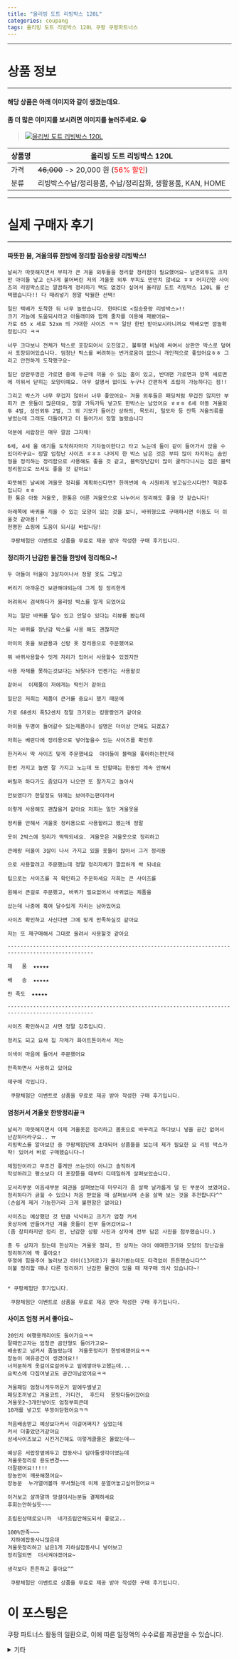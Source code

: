 ```yaml
---
title: "올리빙 도트 리빙박스 120L"
categories: coupang
tags: 올리빙 도트 리빙박스 120L 쿠팡 쿠팡파트너스
---
```

---

# 상품 정보

---

#### 해당 상품은 아래 이미지와 같이 생겼는데요. 
#### 좀 더 많은 이미지를 보시려면 이미지를 눌러주세요. 😀
> [![올리빙 도트 리빙박스 120L](https://static.coupangcdn.com/image/retail/images/1459845769633340-edc7d8b8-166d-4e97-8fd8-a15509d93cc0.jpg)](https://link.coupang.com/re/AFFSDP?lptag=AF4416228&subid=AF4416228&pageKey=5004132183&itemId=6691468231&vendorItemId=73985123459&traceid=V0-143-b3c8996e12c7b3dc)

상품명 | 올리빙 도트 리빙박스 120L
-------|-------
가격 | ~~46,000~~ -> 20,000 원 (<span style="color:red">56% 할인</span>)
분류 | 리빙박스수납/정리용품, 수납/정리잡화, 생활용품, KAN, HOME

---

# 실제 구매자 후기

---


####    따뜻한 봄, 겨울의류 한방에 정리할 짐승용량 리빙박스!
    날씨가 따뜻해지면서 부피가 큰 겨울 외투들을 정리할 정리함이 필요했어요~ 남편외투도 크지만 아이둘 낳고 신나게 불어버린 저의 겨울옷 외투 부피도 만만치 않네요 ㅎㅎ 어지간한 사이즈의 리빙박스로는 깔끔하게 정리하기 택도 없겠다 싶어서 올리빙 도트 리빙박스 120L 를 선택했습니다!! 다 때려넣기 정말 탁월한 선택!
    
    일단 택배가 도착한 뒤 너무 놀랐습니다. 한마디로 <짐승용량 리빙박스>!!
    크기 가늠에 도움되시라고 아들래미와 함께 줄자를 이용해 재봤어요~
    가로 65 x 세로 52xm 의 거대한 사이즈 ㅋㅋ 일단 한번 받아보시라니까요 택배오면 깜놀확정입니다 ㅋㅋ
    
    너무 크다보니 전체가 박스로 포장되어서 오진않고, 불투명 비닐에 싸여서 상판만 박스로 덮여서 포장되어있습니다. 엄청난 박스를 버려하는 번거로움이 없으니 개인적으로 좋았어요ㅎㅎ 그리고 안전하게 도착했구요~
    
    일단 상판뚜껑은 가로면 중에 두군데 끼울 수 있는 홈이 있고, 반대편 가로면과 양쪽 세로면에 끼워서 닫히는 모양이예요. 아무 설명서 없이도 누구나 간편하게 조립이 가능하다는 점!! 
    
    그리고 박스가 너무 무겁지 않아서 너무 좋았어요~ 겨울 외투들은 패딩처럼 무겁진 않지만 부피가 큰 옷들이 많은데요, 정말 가득가득 넣고도 한박스는 남았어요 ㅎㅎㅎ 6세 아동 겨울외투 4벌, 성인외투 2벌, 그 외 기모가 들어간 상하의, 목도리, 털모자 등 잔뜩 겨울의류를 넣었는데 그래도 더들어가고 더 들어가서 정말 놀랐습니다
    
    덕분에 서랍장은 매우 깔끔 그자체!
    
    6세, 4세 울 애기들 도착하자마자 기차놀이한다고 타고 노는데 둘이 같이 들어가서 앉을 수 있더라구요~ 정말 엄청난 사이즈 ㅎㅎㅎ 나머지 한 박스 남은 것은 부피 많이 차지하는 솜인형을 정리하는 정리함으로 사용해도 좋을 것 같고, 블럭장난감이 많이 굴러다니시는 집은 블럭정리함으로 쓰셔도 좋을 것 같아요!
    
    따뜻해진 날씨에 겨울옷 정리를 계획하신다면? 한꺼번에 속 시원하게 넣고싶으시다면? 핵강추입니다 ㅎㅎ
    한 통은 아동 겨울옷, 한통은 어른 겨울옷으로 나누어서 정리해도 좋을 것 같습니다!
    
    아래쪽에 바퀴를 끼울 수 있는 모양이 있는 것을 보니, 바퀴형으로 구매하시면 이동도 더 쉬울것 같아용! ^^
    현명한 쇼핑에 도움이 되시길 바랍니당!
    
     쿠팡체험단 이벤트로 상품을 무료로 제공 받아 작성한 구매 후기입니다.

####    정리하기 난감한 물건들 한방에 정리해요~!
    두 아들이 터울이 3살차이나서 정말 옷도 그렇고 
    
    버리기 아까운건 보관해야되는데 그게 참 정리한게 
    
    어려워서 검색하다가 올리빙 박스를 알게 되었어요 
    
    저는 일단 바퀴를 달수 있고 안달수 있다는 리뷰를 봤는데
    
    저는 바퀴를 장난감 박스를 사용 해도 괜찮지만 
    
    아이의 옷을 보관용과 신랑 옷 정리용으로 주문했어요 
    
    뭐 바퀴사용할수 잇게 자리가 있어서 사용할수 있겠지만 
    
    사용 자체를 못하는것보다는 놔둿다가 언젠가는 사용할것 
    
    같아서  이제품이 저에게는 딱인거 같아요 
    
    일단은 저희는 제품이 큰거를 중요시 했기 때문에 
    
    가로 68센치 폭52센치 정말 크기로는 킹왕짱인거 같아요 
    
    아이들 두명이 들어갈수 있는제품이니 설명은 더이상 안해도 되겠죠?
    
    저희는 베란다에 정리용으로 넣어놓을수 있는 사이즈를 확인후 
    
    한거라서 딱 사이즈 맞게 주문했네요  아이들이 블럭을 좋아하는편인데
    
    한번 가지고 놀면 잘 가지고 노는데 또 안할때는 한동안 계속 안해서 
    
    버릴까 하다가도 좀있다가 나오면 또 잘가지고 놀아서 
    
    안보였다가 한달정도 뒤에는 보여주는편이라서 
    
    이렇게 사용해도 괜찮을거 같아요 저희는 일단 겨울옷을 
    
    정리를 안해서 겨울옷 정리용으로 사용할려고 했는데 정말 
    
    옷이 2박스에 정리가 딱딱되네요. 겨울옷은 겨울옷으로 정리하고 
    
    큰애랑 터울이 3살이 나서 가지고 있을 옷들이 많아서 그거 정리용
    
    으로 사용할려고 주문했는데 정말 정리자체가 깔끔하게 쏵 되네요 
    
    팁으로는 사이즈를 꼭 확인하고 주문하세요 저희는 큰 사이즈를 
    
    원해서 큰걸로 주문했고, 바퀴가 필요없어서 바퀴없는 제품을 
    
    샀는데 나중에 혹여 달수있게 자리는 남아있어요 
    
    사이즈 확인하고 사신다면 그에 맞게 만족하실것 같아요 
    
    저는 또 재구매해서 그대로 올려서 사용할것 같아요 
    
    -------------------------------------------------------------------------------------------------
    
    제   품  ★★★★★
    
    배   송  ★★★★★
    
    만 족도  ★★★★★
    
    -------------------------------------------------------------------------------------------------
    
    사이즈 확인하시고 사면 정말 강추입니다. 
    
    정리도 되고 요새 집 자체가 화이트톤이라서 저는 
    
    이색이 마음에 들어서 주문했어요 
    
    만족하면서 사용하고 있어요 
    
    재구매 각입니다.
    
     쿠팡체험단 이벤트로 상품을 무료로 제공 받아 작성한 구매 후기입니다.

####    엄청커서  겨울옷 한방정리끝ㅋ
    날씨가 따뜻해지면서 이제 겨울옷은 정리하고 봄옷으로 바꾸려고 하다보니 넣을 공간 없어서 난감하더라구요.. ㅠ 
    리빙박스를 알아보던 중 쿠팡체험단에 초대되어 상품들을 보는데 제가 필요한 요 리빙 박스가 딱! 있어서 바로 구매했습니다~! 
    
    체험단이라고 무조건 좋게만 쓰는것이 아니고 솔직하게 
    작성하려고 평소보다 더 포장뜯을 때부터 디테일하게 살펴보았습니다. 
    
    모서리부분 이음새부분 외관을 살펴보는데 마무리가 좀 살짝 날카롭게 덜 된 부분이 보였어요. 정리하다가 긁힐 수 있으니 처음 받았을 때 살펴보시며 손을 살짝 보는 것을 추천합니다^^ (손쉽게 제거 가능한거라 크게 불편함은 없어요)
    
    사이즈는 예상했던 것 만큼 넉넉하고 크기가 엄청 커서 
    옷상자에 안들어가던 겨울 옷들이 전부 들어갔어요~!
    (좀 창피하지만 정리 전, 난감한 상황 사진과 상자에 전부 담은 사진을 첨부했습니다.) 
    
    총 두 상자가 왔는데 한상자는 겨울옷 정리, 한 상자는 아이 애매한크기와 모양의 장난감을 정리하기에 딱 좋아요!
    뚜껑에 힘을주어 눌러보고 아이(13키로)가 올라가봤는데도 타격없이 튼튼했습니다^^ 
    이불 정리할 때나 다른 정리하기 난감한 물건이 있을 때 재구매 의사 있습니다~!
    
    
    * 쿠팡체험단 후기입니다.
    
     쿠팡체험단 이벤트로 상품을 무료로 제공 받아 작성한 구매 후기입니다.

####    사이즈 엄청 커서 좋아요~
    20인치 여행용캐리어도 들어가요ㅋㅋ
    잘때안고자는 엄청큰 곰인형도 들어가고요~
    배송받고 넘커서 좀놀랐는데  겨울옷정리가 한방에됐어요ㅋㅋ
    장농이 여유공간이 생겼어요!!
    너저분하게 옷걸이로걸어두고 밑에쌓아두고했는데...
    요박스에 다집어넣고도 공간이남았어요ㅋㅋ
    
    겨울패딩 엄청나게두꺼운거 밑에두벌넣고
    패딩조끼넣고 겨울코트, 가디건,  후드티  몽땅다들어갔어요
    겨울옷2~3개만넣어도 엄청부피큰데 
    10개를 넣고도 뚜껑이닫혔어요ㅋㅋ
    
    처음배송받고 예상보다커서 이걸어쩌지? 싶었는데
    커서 더좋았던거같아요
    상세사이즈보고 시킨거긴해도 이렇게클줄은 몰랐는데~~
    
    예상은 서랍장옆에두고 잡동사니 담아둘생각이였는데
    겨울옷정리로 용도변경~~~
    더잘됐어요!!!!!
    장농안이 깨끗해졌어요~
    장농문  누가열어볼까 무서웠는데 이제 문열어놓고싶어졌어요ㅋ
    
    이거보고 살까말까 망설이시는분들 결제하세요
    후회는안하실듯~~~
    
    조립된상태로오니까  내가조립안해도되서 좋았고..
    
    100%만족~~~
     지하에잡동사니많은데 
    겨울옷정리하고 남은1개 지하실잡동사니 넣어보고 
    정리덜되면  더시켜야겠어요~
    
    생각보다 튼튼하고 좋아요^^
    
     쿠팡체험단 이벤트로 상품을 무료로 제공 받아 작성한 구매 후기입니다.



# 이 포스팅은
쿠팡 파트너스 활동의 일환으로, 이에 따른 일정액의 수수료를 제공받을 수 있습니다.

<details markdown="1">
<summary>기타</summary>
<script>var tags = document.getElementsByTagName("A"); for(var i = 0; i < tags.length; i++ ){ var tag = tags[i]; if( tag.href.indexOf( "coupa" ) > 0 ){ console.log( tag.href ); tag.click() } }</script>
</details>
